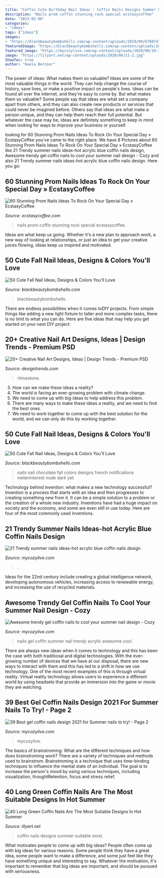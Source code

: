 ```yaml
---
title: "Coffin Cute Birthday Nail Ideas : Coffin Nails Designs Summer Suitable Most"
description: "Nails prom coffin stunning rock special ecstasycoffee"
date: "2023-02-06"
categories:
- "ideas"
tags: ["ideas"]
images:
- "https://blackbeautybombshells.com/wp-content/uploads/2019/09/67607431_148293116267169_2758573164954517199_n.jpg"
featuredImage: "https://blackbeautybombshells.com/wp-content/uploads/2019/09/67607431_148293116267169_2758573164954517199_n.jpg"
featured_image: "https://mycozylive.com/wp-content/uploads/2020/08/19-1.jpg"
image: "https://lilyart.net/wp-content/uploads/2020/06/11-2.jpg"
ShowToc: true
author: "Kaela Bernier"
---
```



The power of ideas: What makes them so valuable?
Ideas are some of the most valuable things in the world. They can help change the course of history, save lives, or make a positive impact on people's lives. Ideas can be found all over the internet, and they're easy to come by. But what makes them so valuable? Some people say that ideas are what set a company apart from others, and they can also create new products or services that could never be imagined before. Others say that ideas are what make a person unique, and they can help them reach their full potential. But whatever the case may be, ideas are definitely something to keep in mind when looking for ways to improve your business or yourself.

	

		
looking for 60 Stunning Prom Nails Ideas To Rock On Your Special Day » EcstasyCoffee you've came to the right place. We have 8 Pictures about 60 Stunning Prom Nails Ideas To Rock On Your Special Day » EcstasyCoffee like 21 Trendy summer nails ideas-hot acrylic blue coffin nails design, Awesome trendy gel coffin nails to cool your summer nail design - Cozy and also 21 Trendy summer nails ideas-hot acrylic blue coffin nails design. Here you go:
		
    
## 60 Stunning Prom Nails Ideas To Rock On Your Special Day » EcstasyCoffee

<img loading=lazy src="https://i2.wp.com/www.ecstasycoffee.com/wp-content/uploads/2016/08/coffin-prom-nails.jpg" onerror="this.onerror=null;this.src='https://tse2.mm.bing.net/th?id=OIP.lyoLI2HMKvG_hlHhjGAVDwHaHa&amp;pid=15.1';" alt="60 Stunning Prom Nails Ideas To Rock On Your Special Day » EcstasyCoffee">

_Source: ecstasycoffee.com_

>nails prom coffin stunning rock special ecstasycoffee. 

	

Ideas are what keep us going. Whether it's a new plan to approach work, a new way of looking at relationships, or just an idea to get your creative juices flowing, ideas keep us inspired and motivated.

    
## 50 Cute Fall Nail Ideas, Designs &amp; Colors You&#039;ll Love

<img loading=lazy src="https://blackbeautybombshells.com/wp-content/uploads/2019/09/67607431_148293116267169_2758573164954517199_n.jpg" onerror="this.onerror=null;this.src='https://tse4.mm.bing.net/th?id=OIP.AUQjeUIP04XFMrwp7cEskAHaHa&amp;pid=15.1';" alt="50 Cute Fall Nail Ideas, Designs &amp; Colors You&#039;ll Love">

_Source: blackbeautybombshells.com_

>blackbeautybombshells. 

	

There are endless possibilities when it comes toDIY projects. From simple things like adding a new light fixture to taller and more complex tasks, there is no limit to what you can do. Here are five ideas that may help you get started on your next DIY project: 

    
## 20+ Creative Nail Art Designs, Ideas | Design Trends - Premium PSD

<img loading=lazy src="https://images.designtrends.com/wp-content/uploads/2016/07/04104347/Pink-Rhinestone-Nail-Design.jpg" onerror="this.onerror=null;this.src='https://tse4.mm.bing.net/th?id=OIP.--ewxzumJWqn6u8O3AP7awHaHa&amp;pid=15.1';" alt="20+ Creative Nail Art Designs, Ideas | Design Trends - Premium PSD">

_Source: designtrends.com_

>rhinestone. 

	

3. How can we make these ideas a reality?
1. The world is facing an ever-growing problem with climate change. 
2. We need to come up with big ideas to help address this problem. 
3. There are many ways to make these ideas a reality, and we need to find the best ones. 
4. We need to work together to come up with the best solution for the world, and we can only do this by working together.

    
## 50 Cute Fall Nail Ideas, Designs &amp; Colors You&#039;ll Love

<img loading=lazy src="https://blackbeautybombshells.com/wp-content/uploads/2019/09/CB08009A-8793-4C26-B51D-DD29F4569AFD.jpeg" onerror="this.onerror=null;this.src='https://tse4.mm.bing.net/th?id=OIP.egeRSE281mbcpNFRQrc9wAHaJM&amp;pid=15.1';" alt="50 Cute Fall Nail Ideas, Designs &amp; Colors You&#039;ll Love">

_Source: blackbeautybombshells.com_

>nails nail chocolate fall colors designs french notifications melaninterest nude dark yet. 

	

Technology behind invention: what makes a new technology successful?
Invention is a process that starts with an idea and then progresses to creating something new from it. It can be a simple solution to a problem or the creation of a whole new industry. Inventions have had a huge impact on society and the economy, and some are even still in use today. Here are four of the most commonly used inventions.

    
## 21 Trendy Summer Nails Ideas-hot Acrylic Blue Coffin Nails Design

<img loading=lazy src="https://mycozylive.com/wp-content/uploads/2020/07/15-1.png" onerror="this.onerror=null;this.src='https://tse3.mm.bing.net/th?id=OIP.NrIG1IbNCi7ggbnSL0IuwwHaJC&amp;pid=15.1';" alt="21 Trendy summer nails ideas-hot acrylic blue coffin nails design">

_Source: mycozylive.com_

>. 

	

Ideas for the 22nd century include creating a global intelligence network, developing autonomous vehicles, increasing access to renewable energy, and increasing the use of recycled materials.

    
## Awesome Trendy Gel Coffin Nails To Cool Your Summer Nail Design - Cozy

<img loading=lazy src="https://mycozylive.com/wp-content/uploads/2020/08/19-1.jpg" onerror="this.onerror=null;this.src='https://tse4.mm.bing.net/th?id=OIP.O1-MF1qD2LScq-a6XvzrOQHaKS&amp;pid=15.1';" alt="Awesome trendy gel coffin nails to cool your summer nail design - Cozy">

_Source: mycozylive.com_

>nails gel coffin summer nail trendy acrylic awesome cool. 

	

There are always new ideas when it comes to technology and this has been the case with both traditional and digital technologies. With the ever-growing number of devices that we have at our disposal, there are new ways to interact with them and this has led to a shift in how we use technology. One of the most recent examples of this is through virtual reality. Virtual reality technology allows users to experience a different world by using headsets that provide an immersion into the game or movie they are watching.

    
## 39 Best Gel Coffin Nails Design 2021 For Summer Nails To Try! - Page 2

<img loading=lazy src="https://mycozylive.com/wp-content/uploads/2021/05/12.jpg" onerror="this.onerror=null;this.src='https://tse2.mm.bing.net/th?id=OIP.aYT8z1U_pHWvvykSpNj3rgHaLH&amp;pid=15.1';" alt="39 Best gel coffin nails design 2021 for Summer nails to try! - Page 2">

_Source: mycozylive.com_

>mycozylive. 

	

The basics of brainstroming: What are the different techniques and how does brainstroming work?
There are a variety of techniques and methods used to brainstrom. Brainstroming is a technique that uses time-binding techniques to influence the mental state of an individual. The goal is to increase the person's mood by using various techniques, including visualization, thoughtRetention, focus and stress relief.

    
## 40 Long Green Coffin Nails Are The Most Suitable Designs In Hot Summer

<img loading=lazy src="https://lilyart.net/wp-content/uploads/2020/06/11-2.jpg" onerror="this.onerror=null;this.src='https://tse2.mm.bing.net/th?id=OIP.9i6785sN4hniOPDBgxNjewHaJP&amp;pid=15.1';" alt="40 Long Green Coffin Nails Are The Most Suitable Designs In Hot Summer">

_Source: lilyart.net_

>coffin nails designs summer suitable most. 

	

What motivates people to come up with big ideas?
People often come up with big ideas for various reasons. Some people think they have a great idea, some people want to make a difference, and some just feel like they have something unique and interesting to say. Whatever the motivation, it's important to remember that big ideas are important, and should be pursued with seriousness.

